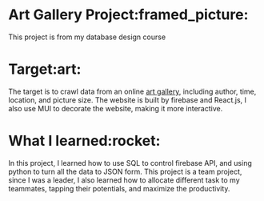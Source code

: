 <h1 >Art Gallery Project:framed_picture:</h1>

This project is from my database design course

<h1 >Target:art:</h1>

The target is to crawl data from an online [art gallery](https://www.ss.net.tw/), including author, time, location, and picture size. The website is built by firebase and React.js, I also use MUI to decorate the website, making it more interactive. 

<h1 >What I learned:rocket:</h1>

In this project, I learned how to use SQL to control firebase API, and using python to turn all the data to JSON form. This project is a team project, since I was a leader, I also learned how to allocate different task to my teammates, tapping their potentials, and  maximize the productivity.

